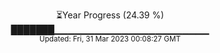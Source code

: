 <p align="center">
⏳Year Progress (24.39 %) <br>
███████▁▁▁▁▁▁▁▁▁▁▁▁▁▁▁▁▁▁▁▁▁▁▁ <br>
<sub>Updated: Fri, 31 Mar 2023 00:08:27 GMT</sub>
</p>


